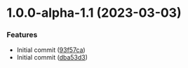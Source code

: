 # 1.0.0-alpha-1.1 (2023-03-03)


### Features

* Initial commit ([93f57ca](https://github.com/devperimental/component-servicehelper/commit/93f57ca6af605340bba8b052f6e56664ec0a67a2))
* Initial commit ([dba53d3](https://github.com/devperimental/component-servicehelper/commit/dba53d350a0c18e0e090ce4f7294cc388c095637))
